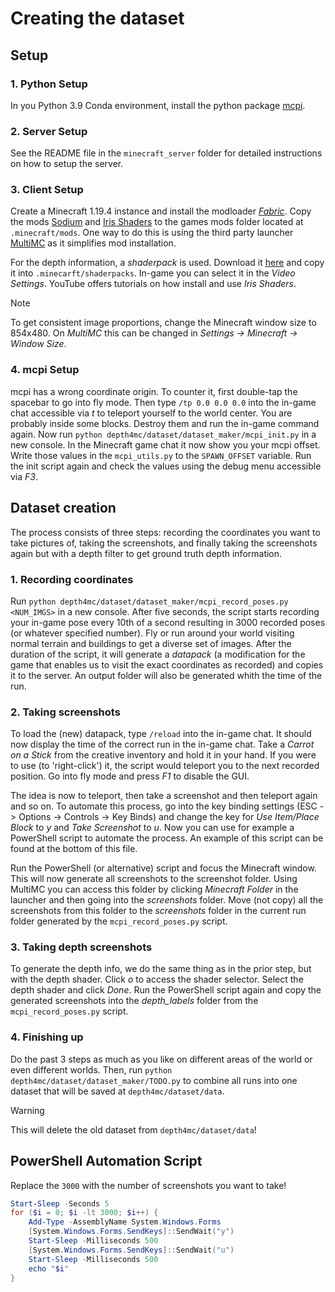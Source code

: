 # Creating the dataset

## Setup

### 1. Python Setup

In you Python 3.9 Conda environment, install the python package [mcpi](https://github.com/martinohanlon/mcpi).

### 2. Server Setup

See the README file in the `minecraft_server` folder for detailed instructions on how to setup the server.

### 3. Client Setup

Create a Minecraft 1.19.4 instance and install the modloader *[Fabric](https://fabricmc.net/)*. Copy the mods [Sodium](https://modrinth.com/mod/sodium/version/mc1.19.4-0.4.10) and [Iris Shaders](https://modrinth.com/mod/iris/version/1.6.11+1.19.4) to the games mods folder located at `.minecraft/mods`. One way to do this is using the third party launcher [MultiMC](https://multimc.org/) as it simplifies mod installation.

For the depth information, a *shaderpack* is used. Download it [here](https://www.youtube.com/redirect?event=video_description&redir_token=QUFFLUhqa0E3ZlVoTWVNMGRIaGhNUFBwbTNfTm1wZm9HZ3xBQ3Jtc0tsSThQcG1iQW5mNEhSeDFfWEJVOW5falgySDNIWDdIQmowMUdXemFaNEFYSUlUMDNyNnZackd1VVdCZVM3TFA1MV9fNVBaNUxDX2NmYVEzOXdvLWV6ZlpRaTVRTllxMU9BQ1lwcG1sblNIZHhOVFRFQQ&q=http%3A%2F%2Fwww.mediafire.com%2Ffile%2F5tan9hrgjhr3vu4%2FCPDepthMap.zip&v=nakyctgYDM8) and copy it into `.minecarft/shaderpacks`. In-game you can select it in the *Video Settings*. YouTube offers tutorials on how install and use *Iris Shaders*.

> [!NOTE]
> To get consistent image proportions, change the Minecraft window size to 854x480. On *MultiMC* this can be changed in *Settings -> Minecraft -> Window Size*.

### 4. mcpi Setup

mcpi has a wrong coordinate origin. To counter it, first double-tap the spacebar to go into fly mode. Then type `/tp 0.0 0.0 0.0` into the in-game chat accessible via *t* to teleport yourself to the world center. You are probably inside some blocks. Destroy them and run the in-game command again. Now run `python depth4mc/dataset/dataset_maker/mcpi_init.py` in a new console. In the Minecraft game chat it now show you your mcpi offset. Write those values in the `mcpi_utils.py` to the `SPAWN_OFFSET` variable. Run the init script again and check the values using the debug menu accessible via *F3*.

## Dataset creation

The process consists of three steps: recording the coordinates you want to take pictures of, taking the screenshots, and finally taking the screenshots again but with a depth filter to get ground truth depth information.

### 1. Recording coordinates

Run `python depth4mc/dataset/dataset_maker/mcpi_record_poses.py <NUM_IMGS>` in a new console. After five seconds, the script starts recording your in-game pose every 10th of a second resulting in 3000 recorded poses (or whatever specified number). Fly or run around your world visiting normal terrain and buildings to get a diverse set of images. After the duration of the script, it will generate a *datapack* (a modification for the game that enables us to visit the exact coordinates as recorded) and copies it to the server. An output folder will also be generated whith the time of the run.

### 2. Taking screenshots

To load the (new) datapack, type `/reload` into the in-game chat. It should now display the time of the correct run in the in-game chat.
Take a *Carrot on a Stick* from the creative inventory and hold it in your hand. If you were to use (to 'right-click') it, the script would teleport you to the next recorded position. Go into fly mode and press *F1* to disable the GUI.

The idea is now to teleport, then take a screenshot and then teleport again and so on. To automate this process, go into the key binding settings (ESC -> Options -> Controls -> Key Binds) and change the key for *Use Item/Place Block* to *y* and *Take Screenshot* to *u*. Now you can use for example a PowerShell script to automate the process. An example of this script can be found at the bottom of this file.

Run the PowerShell (or alternative) script and focus the Minecraft window. This will now generate all screenshots to the screenshot folder. Using MultiMC you can access this folder by clicking *Minecraft Folder* in the launcher and then going into the *screenshots* folder. Move (not copy) all the screenshots from this folder to the *screenshots* folder in the current run folder generated by the `mcpi_record_poses.py` script.

### 3. Taking depth screenshots

To generate the depth info, we do the same thing as in the prior step, but with the depth shader. Click *o* to access the shader selector. Select the depth shader and click *Done*. Run the PowerShell script again and copy the generated screenshots into the *depth_labels* folder from the `mcpi_record_poses.py` script.

### 4. Finishing up

Do the past 3 steps as much as you like on different areas of the world or even different worlds. Then, run `python depth4mc/dataset/dataset_maker/TODO.py` to combine all runs into one dataset that will be saved at `depth4mc/dataset/data`.

> [!WARNING]
> This will delete the old dataset from `depth4mc/dataset/data`!

## PowerShell Automation Script

Replace the `3000` with the number of screenshots you want to take!

```powershell
Start-Sleep -Seconds 5
for ($i = 0; $i -lt 3000; $i++) {
    Add-Type -AssemblyName System.Windows.Forms
    [System.Windows.Forms.SendKeys]::SendWait("y")
    Start-Sleep -Milliseconds 500
    [System.Windows.Forms.SendKeys]::SendWait("u")
    Start-Sleep -Milliseconds 500
    echo "$i"
}
```